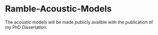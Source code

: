 # Ramble-Acoustic-Models

The acoustic models will be made publicly availble with the publication of my PhD Dissertation.
